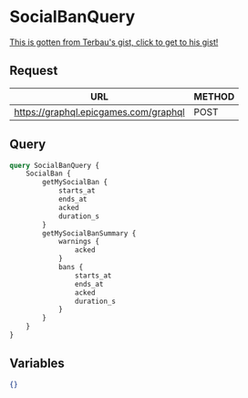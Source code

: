# SocialBanQuery

[This is gotten from Terbau's gist, click to get to his gist!](https://gist.github.com/Terbau/f36990a1d608f65645206835e708d488)

## Request
| URL | METHOD |
| - | - |
| https://graphql.epicgames.com/graphql | POST |

## Query
```graphql
query SocialBanQuery {
    SocialBan {
        getMySocialBan {
            starts_at
            ends_at
            acked
            duration_s
        }
        getMySocialBanSummary {
            warnings {
                acked
            }
            bans {
                starts_at
                ends_at
                acked
                duration_s
            }
        }
    }
}
```

## Variables
```json
{}
```